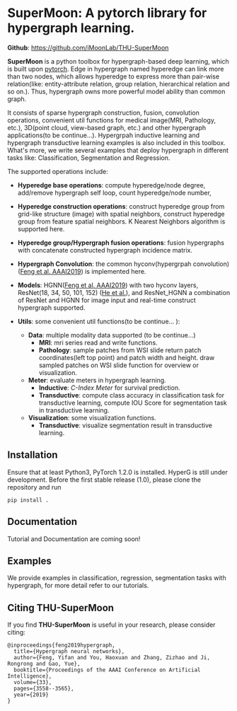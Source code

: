 # SuperMoon: A pytorch library for hypergraph learning.

**Github**: https://github.com/iMoonLab/THU-SuperMoon

**SuperMoon** is a python toolbox for hypergraph-based deep learning, which is built upon [pytorch](https://pytorch.org/). 
 Edge in hypergraph named hyperedge can link more than two nodes, which allows hyperedge to express more than pair-wise 
 relation(like: entity-attribute relation, group relation, hierarchical relation and so on.). Thus, hypergraph owns more 
 powerful model ability than common graph. 
 
 It consists of sparse hypergraph construction, fusion, convolution operations, convenient util functions for medical
 image(MRI, Pathology, etc.), 3D(point cloud, view-based graph, etc.) and other hypergraph applications(to be continue...).
 Hypergrpah inductive learning and hypergraph transductive learning examples is also included in this toolbox. What's more,
 we write several examples that deploy hypergraph in different tasks like: Classification, Segmentation and Regression.    
 
 The supported operations include: 
 
 * **Hyperedge base operations**: compute hyperedge/node degree, add/remove hypergraph self loop, count hyperedge/node number,
 
 * **Hyperedge construction operations**: construct hyperedge group from grid-like structure (image) with spatial neighbors, 
 construct hyperedge group from feature spatial neighbors. K Nearest Neighbors algorithm is supported here.
 
 * **Hyperedge group/Hypergraph fusion operations**: fusion hypergraphs with concatenate constructed hypergraph incidence matrix.
 
 * **Hypergraph Convolution**: the common hyconv(hypergrpah convolution) ([Feng et al. AAAI2019](https://github.com/iMoonLab/HGNN)) 
 is implemented here.
 
 * **Models**: HGNN([Feng et al. AAAI2019](https://github.com/iMoonLab/HGNN)) with two hyconv layers, ResNet(18, 34, 50, 101, 152)
 ([He et al.](https://arxiv.org/abs/1512.03385)), and ResNet_HGNN a combination of ResNet and HGNN for image input and real-time
 construct hypergraph supported.
 
 * **Utils**: some convenient util functions(to be continue... ):
    * **Data**: multiple modality data supported (to be continue...)
        * **MRI**: mri series read and write functions.
        * **Pathology**: sample patches from WSI slide return patch coordinates(left top point) and patch width and height. 
        draw sampled patches on WSI slide function for overview or visualization.
    * **Meter**: evaluate meters in hypergraph learning.
        * **Inductive**:  *C-Index Meter* for survival prediction.
        * **Transductive**: compute class accuracy in classification task for transductive learning, compute IOU Score for 
        segmentation task in transductive learning. 
    * **Visualization**: some visualization functions.
        * **Transductive**: visualize segmentation result in transductive learning. 


 ## Installation
 Ensure that at least Python3, PyTorch 1.2.0 is installed. HyperG is still under development. Before the first stable 
 release (1.0), please clone the repository and run
 ```commandline
pip install .
 ```

## Documentation
Tutorial and Documentation are coming soon!
    
## Examples
We provide examples in classification, regression, segmentation tasks with hypergraph, for more detail refer to our tutorials.

## Citing THU-SuperMoon
If you find **THU-SuperMoon** is useful in your research, please consider citing:
```
@inproceedings{feng2019hypergraph,
  title={Hypergraph neural networks},
  author={Feng, Yifan and You, Haoxuan and Zhang, Zizhao and Ji, Rongrong and Gao, Yue},
  booktitle={Proceedings of the AAAI Conference on Artificial Intelligence},
  volume={33},
  pages={3558--3565},
  year={2019}
}
```
